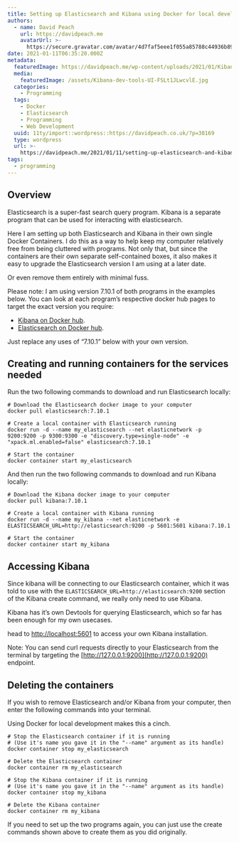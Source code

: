 ```yaml
---
title: Setting up Elasticsearch and Kibana using Docker for local development
authors:
  - name: David Peach
    url: https://davidpeach.me
    avatarUrl: >-
      https://secure.gravatar.com/avatar/4d7faf5eee1f055a85788c44936b8995eaab6dfb004e7854ec747ccb272e91ee?s=96&d=mm&r=g
date: 2021-01-11T06:35:20.000Z
metadata:
  featuredImage: https://davidpeach.me/wp-content/uploads/2021/01/Kibana-dev-tools-UI.jpg
  media:
    featuredImage: /assets/Kibana-dev-tools-UI-FSLt1JLwcvlE.jpg
  categories:
    - Programming
  tags:
    - Docker
    - Elasticsearch
    - Programming
    - Web Development
  uuid: 11ty/import::wordpress::https://davidpeach.co.uk/?p=38169
  type: wordpress
  url: >-
    https://davidpeach.me/2021/01/11/setting-up-elasticsearch-and-kibana-using-docker-for-local-development/
tags:
  - programming
---
```

## Overview

Elasticsearch is a super-fast search query program. Kibana is a separate program that can be used for interacting with elasticsearch.

Here I am setting up both Elasticsearch and Kibana in their own single Docker Containers. I do this as a way to help keep my computer relatively free from being cluttered with programs. Not only that, but since the containers are their own separate self-contained boxes, it also makes it easy to upgrade the Elasticsearch version I am using at a later date.

Or even remove them entirely with minimal fuss.

Please note: I am using version 7.10.1 of both programs in the examples below. You can look at each program’s respective docker hub pages to target the exact version you require:

-   [Kibana on Docker hub](https://hub.docker.com/_/kibana?tab=tags&page=1&ordering=last_updated).
-   [Elasticsearch on Docker hub](https://hub.docker.com/_/elasticsearch?tab=tags&page=1&ordering=last_updated).

Just replace any uses of “7.10.1” below with your own version.

## Creating and running containers for the services needed

Run the two following commands to download and run Elasticsearch locally:

```
# Download the Elasticsearch docker image to your computer
docker pull elasticsearch:7.10.1

# Create a local container with Elasticsearch running
docker run -d --name my_elasticsearch --net elasticnetwork -p 9200:9200 -p 9300:9300 -e "discovery.type=single-node" -e "xpack.ml.enabled=false" elasticsearch:7.10.1

# Start the container
docker container start my_elasticsearch
```

And then run the two following commands to download and run Kibana locally:

```
# Download the Kibana docker image to your computer
docker pull kibana:7.10.1

# Create a local container with Kibana running
docker run -d --name my_kibana --net elasticnetwork -e ELASTICSEARCH_URL=http://elasticsearch:9200 -p 5601:5601 kibana:7.10.1

# Start the container
docker container start my_kibana
```

## Accessing Kibana

Since kibana will be connecting to our Elasticsearch container, which it was told to use with the `ELASTICSEARCH_URL=http://elasticsearch:9200` section of the Kibana create command, we really only need to use Kibana.

Kibana has it’s own Devtools for querying Elasticsearch, which so far has been enough for my own usecases.

head to [http://localhost:5601](http://localhost:5601) to access your own Kibana installation.

Note: You can send curl requests directly to your Elasticsearch from the terminal by targeting the [http://127.0.0.1:9200](http://127.0.0.1:9200) endpoint.

## Deleting the containers

If you wish to remove Elasticsearch and/or Kibana from your computer, then enter the following commands into your terminal.

Using Docker for local development makes this a cinch.

```
# Stop the Elasticsearch container if it is running
# (Use it's name you gave it in the "--name" argument as its handle)
docker container stop my_elasticsearch

# Delete the Elasticsearch container
docker container rm my_elasticsearch

# Stop the Kibana container if it is running
# (Use it's name you gave it in the "--name" argument as its handle)
docker container stop my_kibana

# Delete the Kibana container
docker container rm my_kibana
```

If you need to set up the two programs again, you can just use the create commands shown above to create them as you did originally.